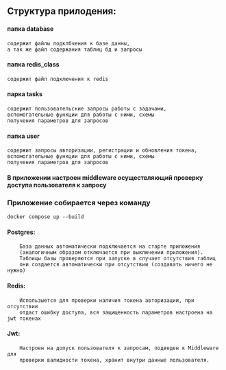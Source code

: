 ## Структура прилодения:
#### папка database
    содержит файлы подклбчения к базе данны,
    а так же файл содержания таблиц бд и запросы
#### папка redis_class 
    содержит файл подключения к redis
#### парка tasks 
    содержит пользовательские запросы работы с задачами,
    вспомогательные функции для работы с ними, схемы
    получения параметров для запросов
#### папка user 
    содержит запросы авторизации, регистрации и обновления токена,
    вспомогательные функции для работы с ними, схемы
    получения параметров для запросов

#### В приложении настроен middleware осуществляющий проверку доступа пользователя к запросу


### Приложение собирается через команду

```docker compose up --build```
    

#### Postgres:
        База данных автоматически подключается на старте приложения
        (аналогичным образом отключается при выключении приложения).
        Таблицы базы проверяются при запуске в случает отсутствия таблиц
        они создается автоматически при отсутствии (создавать ничего не нужно)
#### Redis:
        Использыется для проверки наличия токена авторизации, при отсутствии
        отдаст ошибку доступа, вся защищенность параметров настроена на jwt токенах

#### Jwt:
        Настроен на допуск пользователя к запросам, подведен к Middleware для
        проверки валидности токена, хранит внутри данные пользователя.

